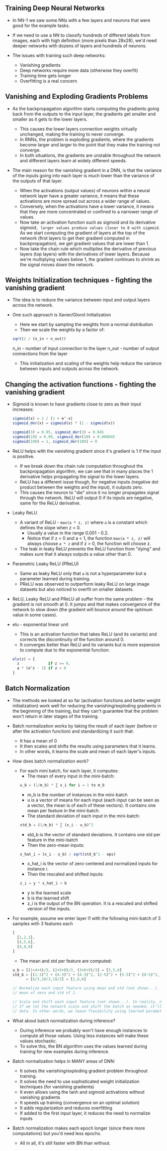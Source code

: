 Training Deep Neural Networks
-----------------------------
* In NN-1 we saw some NNs with a few layers and neurons that were good for the example tasks.

* If we need to use a NN to classify hundreds of different labels from images, each with high definition (more
  pixels than 28x28), we'd need deeper networks with dozens of layers and hundreds of neurons.

* The issues with training such deep networks:
  - Vanishing gradients
  - Deep networks require more data (otherwise they overfit)
  - Training time gets longer
  - Overfitting is a real concern

Vanishing and Exploding Gradients Problems
------------------------------------------
* As the backpropagation algorithm starts computing the gradients going back from the outputs to the input layer,
  the gradients get smaller and smaller as it gets to the lower layers.
  - This causes the lower layers connection weights virtually unchanged, making the training to never converge.
  - In RNNs, the problem is exploding gradients, where the gradients become larger and larger to the point that 
    they make the training not converge.
  - In both situations, the gradients are unstable throughout the network and different layers learn at widely different
    speeds.

* The main reason for the vanishing gradient in a DNN, is that the variance of the inputs going into each layer is much
  lower than the variance of the outputs of that layer.
  - When the activations (output values) of neurons within a neural network layer have a greater variance, 
    it means that these activations are more spread out across a wider range of values. 
  - Conversely, when the activations have a lower variance, it means that they are more concentrated or confined to a 
    narrower range of values.
  - Now take an activation function such as sigmoid and its derivative sigmoid`, larger values produce values
    closer to 0 with sigmoid`. As we start computing the gradient of layers at the top of the network (first 
    layers to get their gradient computed in backpropagation), we get gradient values that are lower than 1.
  - Now take the chain rule which multiplies the derivative of previous layers (top layers) with the derivatives 
    of lower layers. Because we're multiplying values below 1, the gradient continues to shrink as the signal
    moves down the network.

Weights Initialization techniques - fighting the vanishing gradient
-------------------------------------------------------------------
* The idea is to reduce the variance between input and output layers across the network.

* One such approach is Xavier/Glorot Initialization
  - Here we start by sampling the weights from a normal distribution
  - Then we scale the weights by a factor of:
  ```js
  sqrt(2 / (n_in + n_out))
  ```
  n_in - number of input connection to the layer
  n_out - number of output connections from the layer
  - This initialization and scaling of the weights help reduce the variance between inputs and outputs across
    the network.


Changing the activation functions - fighting the vanishing gradient
-------------------------------------------------------------------
* Sigmoid is known to have gradients close to zero as their input increases:
  ```js
  sigmoid(x) = 1 / (1 + e^-x)
  sigmoid_der(x) = sigmoid(x) * (1 - sigmoid(x))

  sigmoid(3) = 0.95, sigmoid_der(3) = 0.045
  sigmoid(10) = 0.99, sigmoid_der(10) = 0.000045
  sigmoid(100) = 1, sigmoid_der(100) = 0
  ```

* ReLU helps with the vanishing gradient since it's gradient is 1 if the input is positive.
  - If we break down the chain rule computation throughout the backpropagation algorithm, we can see that in many
    places the 1 derivative helps propagating the signal to the lower layers.
  - ReLU has a different issue though, for negative inputs (negative dot product between the weights and the 
    input), it outputs zero. 
  - This causes the neuron to "die" since it no longer propagates signal through the network. ReLU will output 0
    if its inputs are negative, same for the ReLU derivative.

* Leaky ReLU
  - A variant of ReLU - `max(a * z, z)` where `a` is a constant which defines the slope when z < 0.
    * Usually a value in the range 0.001 - 0.2.
    * Notice that if z < 0 and a < 1, the function `max(a * z, z)` will always choose `a * z` and if z > 0, the function
      will choose z.
  - The leak in leaky ReLU prevents the ReLU function from "dying" and makes sure that it always outputs a value 
    other than 0. 

* Parametric Leaky ReLU (PReLU)
  - Same as leaky ReLU only that `a` is not a hyperparameter but a parameter learned during training.
  - PReLU was observed to outperform leaky ReLU on large image datasets but also noticed to overfit on smaller 
    datasets.

* ReLU, Leaky ReLU and PReLU all suffer from the same problem - the gradient is not smooth at 0. It jumps and that makes
  convergence of the network to slow down (the gradient will bounce around the optimum value in some cases).

* elu - exponential linear unit
  - This is an activation function that takes ReLU (and its variants) and corrects the discontinuity of the function 
    around 0.
  - It converges better than ReLU and its variants but is more expensive to compute due to the exponential function:
  ```js
  elu(z) = {
    z             if z >= 0,
    a * (e^z - 1) if z < 0
  }
  ```

Batch Normalization
-------------------
* The methods we looked at so far (activation functions and better weight initialization) work well for reducing 
  the vanishing/exploding gradients in the beginning of the training, but they can't guarantee that the
  problem won't return in later stages of the training.

* Batch normalization works by taking the result of each layer (before or after the activation function) and 
  standardizing it such that: 
  - It has a mean of 0
  - It then scales and shifts the results using parameters that it learns. 
  - In other words, it learns the scale and mean of each layer's inputs.

* How does batch normalization work?
  - For each mini batch, for each layer, it computes:
    * The mean of every input in the mini-batch:
    ```js
    u_b = (1/m_b) * ∑ x_i for i = 1 to m_b
    ```
      - m_b is the number of instances in the mini-batch
      - u is a vector of means for each input (each input can be seen as a vector, the mean is of each of these vectors).
        It contains one mean per feature in the mini-batch.
    * The standard deviation of each input in the mini-batch:
    ```js
    std_b = (1/m_b) * ∑ (x_i - u_b)^2
    ```
      - std_b is the vector of standard deviations. It contains one std per feature in the mini-batch
    * Then the zero-mean inputs:
    ```js
    x_hat_i = (x_i - u_b) / sqrt(std_b^2 - eps)
    ```
      - x_hat_i is the vector of zero-centered and normalized inputs for instance i.
    * Then the rescaled and shifted inputs:
    ```js
    z_i = y * x_hat_i + b
    ```
      - y is the learned scale
      - b is the learned shift
      - z_i is the output of the BN operation. It is a rescaled and shifted version of the inputs.

* For example, assume we enter layer l1 with the following mini-batch of 3 samples with 3 features each
  ```js
  [
    [1,2,3],
    [4,5,6],
    [4,8,9]
  ]
  ```
  - The mean and std per feature are computed:
  ```js
  u_b = [(1+4+4)/3, (2+5+8)/3, (3+6+9)/3] = [3,5,6]
  std_b = [(1-3)^2 + (4-3)^2 + (4-3)^2, (2-5)^2 + (5-5)^2 + (8-5)^2, (3-6)^2 + (6-6)^2 + (9-6)^2]
        = [6/3,18/3,18/3] = [2,6,6]
  
  // Normalize each input feature using mean and std (not shown...). After this the normalized batch has a 
  // mean of zero and std of 1. 

  // Scale and shift each input feature (not shown...). In reality, not all data follows a normal distribution.
  // If we let the network scale and shift the batch as needed, it'll learn the correct distribution of the 
  // data. In other words, we leave flexibility using learned parameters to learn the data properly
  ```

* What about batch normalization during inference?
  - During inference we probably won't have enough instances to compute all those values. Using less instances
    will make these values stochastic.
  - To solve this, the BN algorithm uses the values learned during training for new examples during inference.
  
* Batch normalization helps in MANY areas of DNN:
  - It solves the vanishing/exploding gradient problem throughout training.
  - It solves the need to use sophisticated weight initialization techniques (for vanishing gradients)
  - It even allows using the tanh and sigmoid activations without vanishing gradients
  - It speeds up training (convergence on an optimal solution)
  - It adds regularization and reduces overfitting
  - If added to the first input layer, it reduces the need to normalize inputs

* Batch normalization makes each epoch longer (since there more computations) but you'd need less epochs.
  - All in all, it's still faster with BN than without.






